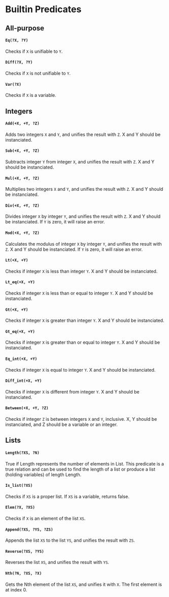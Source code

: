 # Builtin Predicates

## All-purpose

#### `Eq(?X, ?Y)`

Checks if `X` is unifiable to `Y`.

#### `Diff(?X, ?Y)`

Checks if `X` is not unifiable to `Y`.

#### `Var(?X)`

Checks if `X` is a variable.

## Integers

#### `Add(+X, +Y, ?Z)`

Adds two integers `X` and `Y`, and unifies the result with `Z`.
X and Y should be instanciated.

#### `Sub(+X, +Y, ?Z)`

Subtracts integer `Y` from integer `X`, and unifies the result with `Z`.
X and Y should be instanciated.

#### `Mul(+X, +Y, ?Z)`

Multiplies two integers `X` and `Y`, and unifies the result with `Z`.
X and Y should be instanciated.

#### `Div(+X, +Y, ?Z)`

Divides integer `X` by integer `Y`, and unifies the result with `Z`.
X and Y should be instanciated. If `Y` is zero, it will raise an error.

#### `Mod(+X, +Y, ?Z)`

Calculates the modulus of integer `X` by integer `Y`, and unifies the result with `Z`.
X and Y should be instanciated. If `Y` is zero, it will raise an error.

#### `Lt(+X, +Y)`

Checks if integer `X` is less than integer `Y`.
X and Y should be instanciated.

#### `Lt_eq(+X, +Y)`

Checks if integer `X` is less than or equal to integer `Y`.
X and Y should be instanciated.

#### `Gt(+X, +Y)`

Checks if integer `X` is greater than integer `Y`.
X and Y should be instanciated.

#### `Gt_eq(+X, +Y)`

Checks if integer `X` is greater than or equal to integer `Y`.
X and Y should be instanciated.

#### `Eq_int(+X, +Y)`

Checks if integer `X` is equal to integer `Y`.
X and Y should be instanciated.

#### `Diff_int(+X, +Y)`

Checks if integer `X` is different from integer `Y`.
X and Y should be instanciated.

#### `Between(+X, +Y, ?Z)`

Checks if integer `Z` is between integers `X` and `Y`, inclusive.
X, Y should be instanciated, and Z should be a variable or an integer.

## Lists

#### `Length(?XS, ?N)`

True if Length represents the number of elements in List. This predicate is a true relation and can be used to find the length of a list or produce a list (holding variables) of length Length.

#### `Is_list(?XS)`

Checks if `XS` is a proper list. If `XS` is a variable, returns false.

#### `Elem(?X, ?XS)`

Checks if `X` is an element of the list `XS`.

#### `Append(?XS, ?YS, ?ZS)`

Appends the list `XS` to the list `YS`, and unifies the result with `ZS`.

#### `Reverse(?XS, ?YS)`

Reverses the list `XS`, and unifies the result with `YS`.

#### `Nth(?N, ?XS, ?X)`

Gets the Nth element of the list `XS`, and unifies it with `X`. The first element is at index 0.
